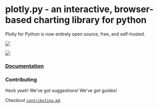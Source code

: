 plotly.py - an interactive, browser-based charting library for python
===================

Plotly for Python is now entirely open source, free, and self-hosted.

[![](https://plot.ly/~chriddyp/1825/.png)](https://plot.ly/~chriddyp/1825.embed)

[![](https://plot.ly/~chriddyp/1780/.png)](https://plot.ly/~chriddyp/1780.embed)

### [Documentation](https://plot.ly/python)

### Contributing

Heck yeah! We've got suggestions! We've got guides!

Checkout [`contributing.md`](https://github.com/plotly/python-api/blob/master/contributing.md).
